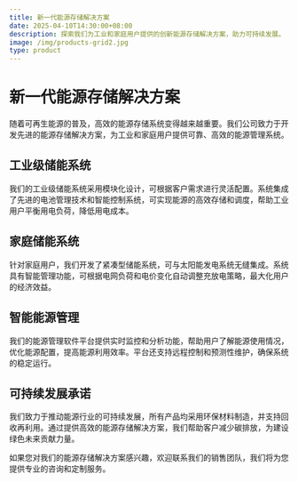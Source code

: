 ```yaml
---
title: 新一代能源存储解决方案
date: 2025-04-10T14:30:00+08:00
description: 探索我们为工业和家庭用户提供的创新能源存储解决方案，助力可持续发展。
image: /img/products-grid2.jpg
type: product
---
```


# 新一代能源存储解决方案

随着可再生能源的普及，高效的能源存储系统变得越来越重要。我们公司致力于开发先进的能源存储解决方案，为工业和家庭用户提供可靠、高效的能源管理系统。

## 工业级储能系统

我们的工业级储能系统采用模块化设计，可根据客户需求进行灵活配置。系统集成了先进的电池管理技术和智能控制系统，可实现能源的高效存储和调度，帮助工业用户平衡用电负荷，降低用电成本。

## 家庭储能系统

针对家庭用户，我们开发了紧凑型储能系统，可与太阳能发电系统无缝集成。系统具有智能管理功能，可根据电网负荷和电价变化自动调整充放电策略，最大化用户的经济效益。

## 智能能源管理

我们的能源管理软件平台提供实时监控和分析功能，帮助用户了解能源使用情况，优化能源配置，提高能源利用效率。平台还支持远程控制和预测性维护，确保系统的稳定运行。

## 可持续发展承诺

我们致力于推动能源行业的可持续发展，所有产品均采用环保材料制造，并支持回收再利用。通过提供高效的能源存储解决方案，我们帮助客户减少碳排放，为建设绿色未来贡献力量。

如果您对我们的能源存储解决方案感兴趣，欢迎联系我们的销售团队，我们将为您提供专业的咨询和定制服务。
